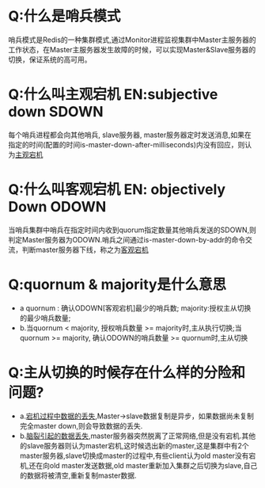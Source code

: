   #  Q:什么是哨兵模式
  哨兵模式是Redis的一种集群模式,通过Monitor进程监视集群中Master主服务器的工作状态，在Master主服务器发生故障的时候，可以实现Master&Slave服务器的切换，保证系统的高可用。
  #  Q:什么叫主观宕机 EN:subjective down SDOWN
  每个哨兵进程都会向其他哨兵, slave服务器, master服务器定时发送消息,如果在指定的时间(配置的时间is-master-down-after-milliseconds)内没有回应，则认为[主观宕机]()
  #  Q:什么叫客观宕机 EN: objectively Down ODOWN
  当哨兵集群中哨兵在指定时间内收到quorum指定数量其他哨兵发送的SDOWN,则判定Master服务器为ODOWN.哨兵之间通过is-master-down-by-addr的命令交流，判断master服务器下线，称之为[客观宕机]()
  #  Q:quornum & majority是什么意思
  * a quornum : 确认ODOWN[客观宕机]最少的哨兵数; majority:授权主从切换的最少哨兵数量;
  * b.当quornum < majority,  授权哨兵数量 >= majority时,主从执行切换;当quornum >= majority, 确认ODOWN的哨兵数量 >= quornum时,主从切换
  #  Q:主从切换的时候存在什么样的分险和问题?
  * a.[宕机过程中数据的丢失](),Master->slave数据复制是异步，如果数据尚未复制完全master down,则会导致数据的丢失.
  * b.[脑裂引起的数据丢失](),master服务器突然脱离了正常网络,但是没有宕机.其他的slave服务器则认为master宕机,这时候选出新的master,这是集群中有2个master服务器,slave切换成master的过程中,有些client认为old master没有宕机,还在向old master发送数据,old master重新加入集群之后切换为slave,自己的数据将被清空,重新复制master数据.
